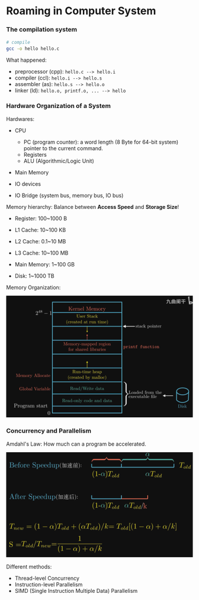# Roaming in Computer System

### The compilation system

```bash
# compile
gcc -o hello hello.c
```

What happened:

* preprocessor (cpp): `hello.c --> hello.i`
* compiler (ccl): `hello.i --> hello.s`
* assembler (as): `hello.s --> hello.o`
* linker (ld): `hello.o, printf.o, ... --> hello`



### Hardware Organization of a System

Hardwares:

* CPU

  * PC (program counter): a word length (8 Byte for 64-bit system) pointer to the current command.
  * Registers
  * ALU (Algorithmic/Logic Unit)

* Main Memory

* IO devices

* IO Bridge (system bus, memory bus, IO bus)

  

Memory hierarchy: Balance between **Access Speed** and **Storage Size**!

* Register: 100~1000 B
* L1 Cache: 10~100 KB

* L2 Cache: 0.1~10 MB
* L3 Cache: 10~100 MB
* Main Memory: 1~100 GB
* Disk: 1~1000 TB



Memory Organization:

![image-20221202103252080](roaming.assets/image-20221202103252080.png)



### Concurrency and Parallelism

Amdahl's Law: How much can a program be accelerated.

![image-20221202103648538](roaming.assets/image-20221202103648538.png)



Different methods:

* Thread-level Concurrency
* Instruction-level Parallelism
* SIMD (Single Instruction Multiple Data) Parallelism